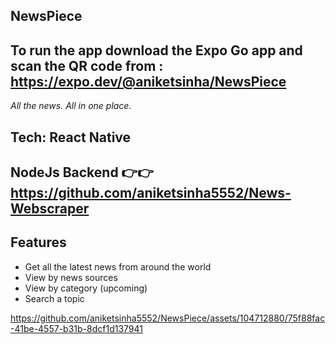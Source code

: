 ## NewsPiece
## To run the app download the Expo Go app and scan the QR code from : https://expo.dev/@aniketsinha/NewsPiece
*All the news. All in one place.*

## Tech: React Native

## NodeJs Backend 👉👉 https://github.com/aniketsinha5552/News-Webscraper

## Features
- Get all the latest news from around the world
- View by news sources
- View by category (upcoming)
- Search a topic





https://github.com/aniketsinha5552/NewsPiece/assets/104712880/75f88fac-41be-4557-b31b-8dcf1d137941




